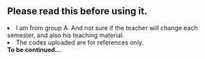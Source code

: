 ## Please read this before using it.

<li>I am from group A. And not sure if the teacher will change each semester, and also his teaching material.
</li>
<li>The codes uploaded are for references only.</li>
<b>To be continued...</b>

